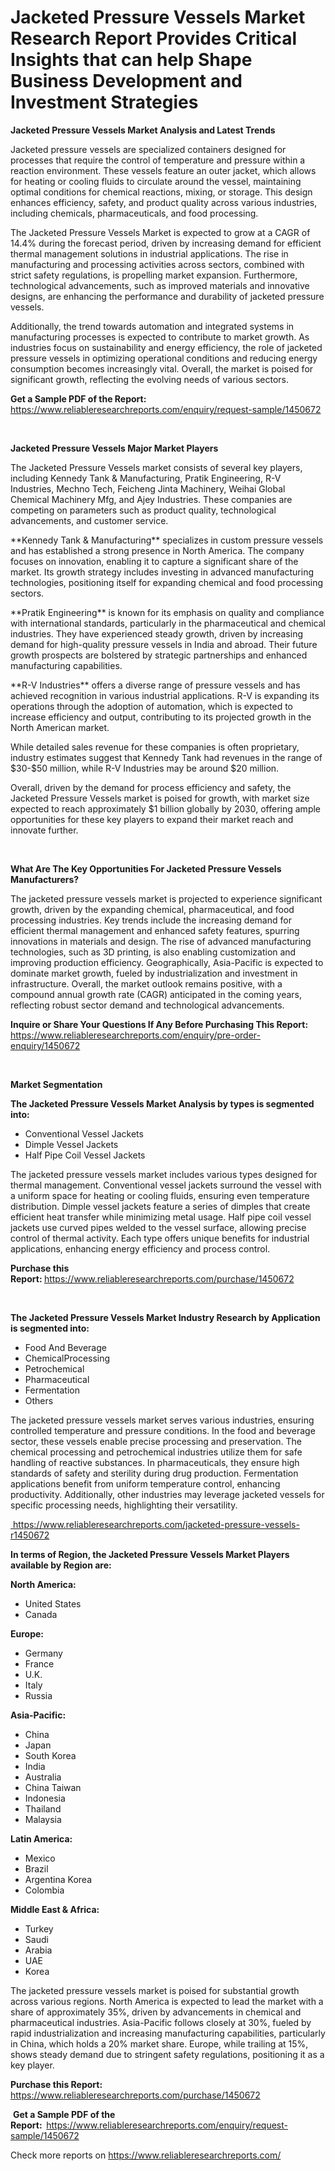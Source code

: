 <p><h1>Jacketed Pressure Vessels Market Research Report Provides Critical Insights that can help Shape Business Development and Investment Strategies</h1></p><p><strong>Jacketed Pressure Vessels Market Analysis and Latest Trends</strong></p>
<p><p>Jacketed pressure vessels are specialized containers designed for processes that require the control of temperature and pressure within a reaction environment. These vessels feature an outer jacket, which allows for heating or cooling fluids to circulate around the vessel, maintaining optimal conditions for chemical reactions, mixing, or storage. This design enhances efficiency, safety, and product quality across various industries, including chemicals, pharmaceuticals, and food processing.</p><p>The Jacketed Pressure Vessels Market is expected to grow at a CAGR of 14.4% during the forecast period, driven by increasing demand for efficient thermal management solutions in industrial applications. The rise in manufacturing and processing activities across sectors, combined with strict safety regulations, is propelling market expansion. Furthermore, technological advancements, such as improved materials and innovative designs, are enhancing the performance and durability of jacketed pressure vessels. </p><p>Additionally, the trend towards automation and integrated systems in manufacturing processes is expected to contribute to market growth. As industries focus on sustainability and energy efficiency, the role of jacketed pressure vessels in optimizing operational conditions and reducing energy consumption becomes increasingly vital. Overall, the market is poised for significant growth, reflecting the evolving needs of various sectors.</p></p>
<p><strong>Get a Sample PDF of the Report:&nbsp;</strong> <a href="https://www.reliableresearchreports.com/enquiry/request-sample/1450672?utm_campaign=2269&utm_medium=2&utm_source=Github&utm_content=ia&utm_term=11042025&utm_id=jacketed-pressure-vessels">https://www.reliableresearchreports.com/enquiry/request-sample/1450672</a></p>
<p>&nbsp;</p>
<p><strong>Jacketed Pressure Vessels Major Market Players</strong></p>
<p><p>The Jacketed Pressure Vessels market consists of several key players, including Kennedy Tank & Manufacturing, Pratik Engineering, R-V Industries, Mechno Tech, Feicheng Jinta Machinery, Weihai Global Chemical Machinery Mfg, and Ajey Industries. These companies are competing on parameters such as product quality, technological advancements, and customer service.</p><p>**Kennedy Tank & Manufacturing** specializes in custom pressure vessels and has established a strong presence in North America. The company focuses on innovation, enabling it to capture a significant share of the market. Its growth strategy includes investing in advanced manufacturing technologies, positioning itself for expanding chemical and food processing sectors.</p><p>**Pratik Engineering** is known for its emphasis on quality and compliance with international standards, particularly in the pharmaceutical and chemical industries. They have experienced steady growth, driven by increasing demand for high-quality pressure vessels in India and abroad. Their future growth prospects are bolstered by strategic partnerships and enhanced manufacturing capabilities.</p><p>**R-V Industries** offers a diverse range of pressure vessels and has achieved recognition in various industrial applications. R-V is expanding its operations through the adoption of automation, which is expected to increase efficiency and output, contributing to its projected growth in the North American market.</p><p>While detailed sales revenue for these companies is often proprietary, industry estimates suggest that Kennedy Tank had revenues in the range of $30-$50 million, while R-V Industries may be around $20 million. </p><p>Overall, driven by the demand for process efficiency and safety, the Jacketed Pressure Vessels market is poised for growth, with market size expected to reach approximately $1 billion globally by 2030, offering ample opportunities for these key players to expand their market reach and innovate further.</p></p>
<p>&nbsp;</p>
<p><strong>What Are The Key Opportunities For Jacketed Pressure Vessels Manufacturers?</strong></p>
<p><p>The jacketed pressure vessels market is projected to experience significant growth, driven by the expanding chemical, pharmaceutical, and food processing industries. Key trends include the increasing demand for efficient thermal management and enhanced safety features, spurring innovations in materials and design. The rise of advanced manufacturing technologies, such as 3D printing, is also enabling customization and improving production efficiency. Geographically, Asia-Pacific is expected to dominate market growth, fueled by industrialization and investment in infrastructure. Overall, the market outlook remains positive, with a compound annual growth rate (CAGR) anticipated in the coming years, reflecting robust sector demand and technological advancements.</p></p>
<p><strong>Inquire or Share Your Questions If Any Before Purchasing This Report:</strong> <a href="https://www.reliableresearchreports.com/enquiry/pre-order-enquiry/1450672?utm_campaign=2269&utm_medium=2&utm_source=Github&utm_content=ia&utm_term=11042025&utm_id=jacketed-pressure-vessels">https://www.reliableresearchreports.com/enquiry/pre-order-enquiry/1450672</a></p>
<p>&nbsp;</p>
<p><strong>Market Segmentation</strong></p>
<p><strong>The Jacketed Pressure Vessels Market Analysis by types is segmented into:</strong></p>
<p><ul><li>Conventional Vessel Jackets</li><li>Dimple Vessel Jackets</li><li>Half Pipe Coil Vessel Jackets</li></ul></p>
<p><p>The jacketed pressure vessels market includes various types designed for thermal management. Conventional vessel jackets surround the vessel with a uniform space for heating or cooling fluids, ensuring even temperature distribution. Dimple vessel jackets feature a series of dimples that create efficient heat transfer while minimizing metal usage. Half pipe coil vessel jackets use curved pipes welded to the vessel surface, allowing precise control of thermal activity. Each type offers unique benefits for industrial applications, enhancing energy efficiency and process control.</p></p>
<p><strong>Purchase this Report:&nbsp;</strong><a href="https://www.reliableresearchreports.com/purchase/1450672?utm_campaign=2269&utm_medium=2&utm_source=Github&utm_content=ia&utm_term=11042025&utm_id=jacketed-pressure-vessels">https://www.reliableresearchreports.com/purchase/1450672</a></p>
<p>&nbsp;</p>
<p><strong>The Jacketed Pressure Vessels Market Industry Research by Application is segmented into:</strong></p>
<p><ul><li>Food And Beverage</li><li>ChemicalProcessing</li><li>Petrochemical</li><li>Pharmaceutical</li><li>Fermentation</li><li>Others</li></ul></p>
<p><p>The jacketed pressure vessels market serves various industries, ensuring controlled temperature and pressure conditions. In the food and beverage sector, these vessels enable precise processing and preservation. The chemical processing and petrochemical industries utilize them for safe handling of reactive substances. In pharmaceuticals, they ensure high standards of safety and sterility during drug production. Fermentation applications benefit from uniform temperature control, enhancing productivity. Additionally, other industries may leverage jacketed vessels for specific processing needs, highlighting their versatility.</p></p>
<p><a href="https://www.reliableresearchreports.com/jacketed-pressure-vessels-r1450672?utm_campaign=2269&utm_medium=2&utm_source=Github&utm_content=ia&utm_term=11042025&utm_id=jacketed-pressure-vessels">&nbsp;https://www.reliableresearchreports.com/jacketed-pressure-vessels-r1450672</a></p>
<p><strong>In terms of Region, the Jacketed Pressure Vessels Market Players available by Region are:</strong></p>
<p>
    <p> <strong> North America: </strong>
        <ul>
            <li>United States</li>
            <li>Canada</li>
        </ul>
        </p> 
    <p> <strong> Europe: </strong>
        <ul>
            <li>Germany</li>
            <li>France</li>
            <li>U.K.</li>
            <li>Italy</li>
            <li>Russia</li>
        </ul>
        </p> 
    <p> <strong> Asia-Pacific: </strong>
        <ul>
            <li>China</li>
            <li>Japan</li>
            <li>South Korea</li>
            <li>India</li>
            <li>Australia</li>
            <li>China Taiwan</li>
            <li>Indonesia</li>
            <li>Thailand</li>
            <li>Malaysia</li>
        </ul>
        </p> 
    <p> <strong> Latin America: </strong>
        <ul>
            <li>Mexico</li>
            <li>Brazil</li>
            <li>Argentina Korea</li>
            <li>Colombia</li>
        </ul>
        </p> 
    <p> <strong> Middle East & Africa: </strong>
        <ul>
            <li>Turkey</li>
            <li>Saudi</li>
            <li>Arabia</li>
            <li>UAE</li>
            <li>Korea</li>
        </ul>
    </p>
    </p>
<p><p>The jacketed pressure vessels market is poised for substantial growth across various regions. North America is expected to lead the market with a share of approximately 35%, driven by advancements in chemical and pharmaceutical industries. Asia-Pacific follows closely at 30%, fueled by rapid industrialization and increasing manufacturing capabilities, particularly in China, which holds a 20% market share. Europe, while trailing at 15%, shows steady demand due to stringent safety regulations, positioning it as a key player.</p></p>
<p><strong>Purchase this Report: </strong><a href="https://www.reliableresearchreports.com/purchase/1450672?utm_campaign=2269&utm_medium=2&utm_source=Github&utm_content=ia&utm_term=11042025&utm_id=jacketed-pressure-vessels">https://www.reliableresearchreports.com/purchase/1450672</a></p>
<p>&nbsp;<strong>Get a Sample PDF of the Report:&nbsp;&nbsp;</strong><a href="https://www.reliableresearchreports.com/enquiry/request-sample/1450672?utm_campaign=2269&utm_medium=2&utm_source=Github&utm_content=ia&utm_term=11042025&utm_id=jacketed-pressure-vessels">https://www.reliableresearchreports.com/enquiry/request-sample/1450672</a></p>
<p><strong></strong></p>
<p>Check more reports on <a href="https://www.reliableresearchreports.com/?utm_campaign=2269&utm_medium=2&utm_source=Github&utm_content=ia&utm_term=11042025&utm_id=jacketed-pressure-vessels">https://www.reliableresearchreports.com/</a></p>